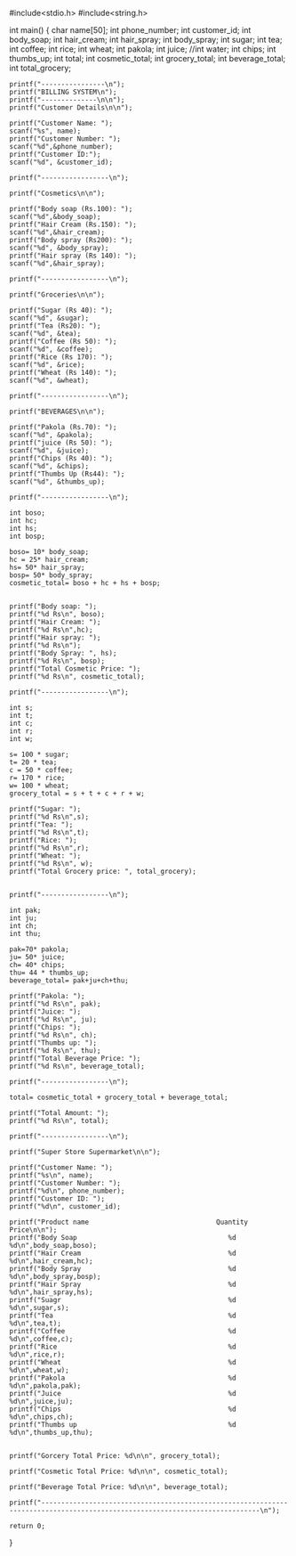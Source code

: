 #include<stdio.h>
#include<string.h>

int main()
{
	char name[50];
	int phone_number;
	int customer_id;
	int body_soap;
	int hair_cream;
	int hair_spray;
	int body_spray;
	int sugar;
	int tea;
	int coffee;
	int rice;
	int wheat;
	int pakola;
	int juice;
	//int water;
	int chips;
	int thumbs_up;
	int total;
	int cosmetic_total;
	int grocery_total;
	int beverage_total;
	int total_grocery;
	
	
	
	printf("----------------\n");
	printf("BILLING SYSTEM\n");
	printf("--------------\n\n");
	printf("Customer Details\n\n");
	
	printf("Customer Name: ");
	scanf("%s", name);
	printf("Customer Number: ");
	scanf("%d",&phone_number);
	printf("Customer ID:");
	scanf("%d", &customer_id);
	
	printf("-----------------\n");
	
	printf("Cosmetics\n\n");
	
	printf("Body soap (Rs.100): ");
	scanf("%d",&body_soap);
	printf("Hair Cream (Rs.150): ");
	scanf("%d",&hair_cream);
	printf("Body spray (Rs200): ");
	scanf("%d", &body_spray);
	printf("Hair spray (Rs 140): ");
	scanf("%d",&hair_spray);
	
	printf("-----------------\n");
	
	printf("Groceries\n\n");
	
	printf("Sugar (Rs 40): ");
	scanf("%d", &sugar);
	printf("Tea (Rs20): ");
	scanf("%d", &tea);
	printf("Coffee (Rs 50): ");
	scanf("%d", &coffee);
	printf("Rice (Rs 170): ");
	scanf("%d", &rice);
	printf("Wheat (Rs 140): ");
	scanf("%d", &wheat);
	
	printf("-----------------\n");
	
	printf("BEVERAGES\n\n");
	
	printf("Pakola (Rs.70): ");
	scanf("%d", &pakola);
	printf("juice (Rs 50): ");
	scanf("%d", &juice);
	printf("Chips (Rs 40): ");
	scanf("%d", &chips);
	printf("Thumbs Up (Rs44): ");
	scanf("%d", &thumbs_up);
	
	printf("-----------------\n");
	
	int boso;
	int hc;
	int hs;
	int bosp;
	
	boso= 10* body_soap;
	hc = 25* hair_cream;
	hs= 50* hair_spray;
	bosp= 50* body_spray;
	cosmetic_total= boso + hc + hs + bosp;
	
	
	printf("Body soap: ");
	printf("%d Rs\n", boso);
	printf("Hair Cream: ");
	printf("%d Rs\n",hc);
	printf("Hair spray: ");
	printf("%d Rs\n");
	printf("Body Spray: ", hs);
	printf("%d Rs\n", bosp);
	printf("Total Cosmetic Price: ");
	printf("%d Rs\n", cosmetic_total);
	
	printf("-----------------\n");
	
	int s;
	int t;
	int c;
	int r;
	int w;
	
	s= 100 * sugar;
	t= 20 * tea;
	c = 50 * coffee;
	r= 170 * rice;
	w= 100 * wheat;
	grocery_total = s + t + c + r + w;
	
	printf("Sugar: ");
	printf("%d Rs\n",s);
	printf("Tea: ");
	printf("%d Rs\n",t);
	printf("Rice: ");
	printf("%d Rs\n",r);
	printf("Wheat: ");
	printf("%d Rs\n", w);
	printf("Total Grocery price: ", total_grocery);
	
	
	printf("-----------------\n");
	
	int pak;
	int ju;
	int ch;
	int thu;
	
	pak=70* pakola;
	ju= 50* juice;
	ch= 40* chips;
	thu= 44 * thumbs_up;
	beverage_total= pak+ju+ch+thu;
	
	printf("Pakola: ");
	printf("%d Rs\n", pak);
	printf("Juice: ");
	printf("%d Rs\n", ju);
	printf("Chips: ");
	printf("%d Rs\n", ch);
	printf("Thumbs up: ");
	printf("%d Rs\n", thu);
	printf("Total Beverage Price: ");
	printf("%d Rs\n", beverage_total);
	
	printf("-----------------\n");
	
	total= cosmetic_total + grocery_total + beverage_total;
	
	printf("Total Amount: ");
	printf("%d Rs\n", total);
	
	printf("-----------------\n");
	
	printf("Super Store Supermarket\n\n");
	
	printf("Customer Name: ");
	printf("%s\n", name);
	printf("Customer Number: ");
	printf("%d\n", phone_number);
	printf("Customer ID: ");
	printf("%d\n", customer_id);
	
	printf("Product name                                Quantity                                       Price\n\n");
	printf("Body Soap                                      %d                                             %d\n",body_soap,boso);
	printf("Hair Cream                                     %d                                             %d\n",hair_cream,hc);
	printf("Body Spray                                     %d                                             %d\n",body_spray,bosp);
	printf("Hair Spray                                     %d                                             %d\n",hair_spray,hs);
	printf("Suagr                                          %d                                             %d\n",sugar,s);
	printf("Tea                                            %d                                             %d\n",tea,t);
	printf("Coffee                                         %d                                             %d\n",coffee,c);
	printf("Rice                                           %d                                             %d\n",rice,r);
	printf("Wheat                                          %d                                             %d\n",wheat,w);
	printf("Pakola                                         %d                                             %d\n",pakola,pak);
	printf("Juice                                          %d                                             %d\n",juice,ju);
	printf("Chips                                          %d                                             %d\n",chips,ch);
	printf("Thumbs up                                      %d                                             %d\n",thumbs_up,thu);
	
	
	printf("Gorcery Total Price: %d\n\n", grocery_total);
	
	printf("Cosmetic Total Price: %d\n\n", cosmetic_total);
	
	printf("Beverage Total Price: %d\n\n", beverage_total);
	
	printf("-----------------------------------------------------------------------------------------------------------------------------\n");
	
	return 0;
	
}
